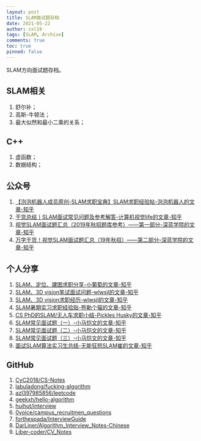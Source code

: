 ```yaml
---
layout: post
title: SLAM面试题存档
date: 2021-05-22
author: zxl19
tags: [SLAM, Archive]
comments: true
toc: true
pinned: false
---
```


SLAM方向面试题存档。

<!-- more -->

## SLAM相关

1. 舒尔补；
2. 高斯-牛顿法；
3. 最大似然和最小二乘的关系；

## C++

1. 虚函数；
2. 数据结构；

## 公众号

1. [【泡泡机器人成员原创-SLAM求职宝典】SLAM求职经验帖-泡泡机器人的文章-知乎](https://zhuanlan.zhihu.com/p/28565563)
2. [干货总结丨SLAM面试常见问题及参考解答-计算机视觉life的文章-知乎](https://zhuanlan.zhihu.com/p/66540565)
3. [视觉SLAM面试题汇总（2019年秋招题库参考）——第一部分-深蓝学院的文章-知乎](https://zhuanlan.zhihu.com/p/205008396)
4. [万字干货！视觉SLAM面试题汇总（19年秋招）——第二部分-深蓝学院的文章-知乎](https://zhuanlan.zhihu.com/p/212264860)

## 个人分享

1. [SLAM、定位、建图求职分享-小葡萄的文章-知乎](https://zhuanlan.zhihu.com/p/68858564)
2. [SLAM、3D vision笔试面试问题-wlwsjl的文章-知乎](https://zhuanlan.zhihu.com/p/63755692)
3. [SLAM、3D vision求职经历-wlwsjl的文章-知乎](https://zhuanlan.zhihu.com/p/56617825)
4. [SLAM暑期实习求职经验贴-熊勒个猫的文章-知乎](https://zhuanlan.zhihu.com/p/67818202)
5. [CS PhD的SLAM/无人车求职小结-Pickles Husky的文章-知乎](https://zhuanlan.zhihu.com/p/35348586)
6. [SLAM常见面试题（一）-小马恺文的文章-知乎](https://zhuanlan.zhihu.com/p/46694678)
7. [SLAM常见面试题（二）-小马恺文的文章-知乎](https://zhuanlan.zhihu.com/p/46696986)
8. [SLAM常见面试题（三）-小马恺文的文章-知乎](https://zhuanlan.zhihu.com/p/46697912)
9. [面试SLAM算法实习生总结-无能狂怒SLAM崔的文章-知乎](https://zhuanlan.zhihu.com/p/76280626)

## GitHub

1. [CyC2018/CS-Notes](https://github.com/CyC2018/CS-Notes)
2. [labuladong/fucking-algorithm](https://github.com/labuladong/fucking-algorithm)
3. [azl397985856/leetcode](https://github.com/azl397985856/leetcode)
4. [geekxh/hello-algorithm](https://github.com/geekxh/hello-algorithm)
5. [huihut/interview](https://github.com/huihut/interview)
6. [0voice/campus_recruitmen_questions](https://github.com/0voice/campus_recruitmen_questions)
7. [forthespada/InterviewGuide](https://github.com/forthespada/InterviewGuide)
8. [DarLiner/Algorithm_Interview_Notes-Chinese](https://github.com/DarLiner/Algorithm_Interview_Notes-Chinese)
9. [Liber-coder/CV_Notes](https://github.com/Liber-coder/CV_Notes)
